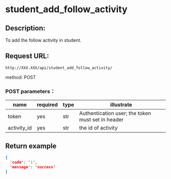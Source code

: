# student_add_follow_activity
## Description:
 To add the follow activity in student.
## Request URL:
`http://XXX.XXX/api/student_add_follow_activity/`

method: POST

### POST parameters：
| name        | required | type | illustrate                                        |
|-------------|----------|------|---------------------------------------------------|
| token       | yes      | str  | Authentication user; the token must set in header |
| activity_id | yes      | str  | the id of activity                                |


## Return example
```json
{
  'code': '1', 
  'message': 'success'
}
```